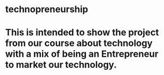 # technopreneurship
# This is intended to show the project from our course about technology with a mix of being an Entrepreneur to market our technology.
